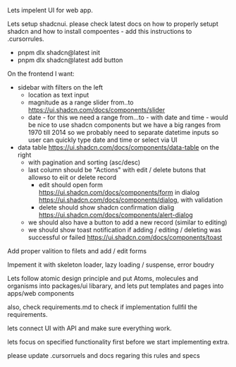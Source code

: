 Lets impelent UI for web app.

Lets setup shadcnui.
please check latest docs on how to properly setupt shadcn and how to install compoentes - add this instructions to .cursorrules.
- pnpm dlx shadcn@latest init
- pnpm dlx shadcn@latest add button

On the frontend I want:

- sidebar with filters on the left
  - location as text input
  - magnitude as a range slider from..to https://ui.shadcn.com/docs/components/slider
  - date - for this we need a range from...to - with date and time - would be nice to use shadcn components but we have a big ranges from 1970 till 2014 so we probably need to separate datetime inputs so user can quickly type date and time or select via UI
- data table https://ui.shadcn.com/docs/components/data-table on the right
  - with pagination and sorting (asc/desc)
  - last column should be "Actions" with edit / delete butons that allowso to eiit or delete record
    - edit should open form https://ui.shadcn.com/docs/components/form in dialog https://ui.shadcn.com/docs/components/dialog, with validation
    - delete should show shadcn confirmation dialig https://ui.shadcn.com/docs/components/alert-dialog
  - we should also have a button to add a new record (similar to editing)
  - we should show toast notification if adding / editing / deleting was successful or failed https://ui.shadcn.com/docs/components/toast

Add proper valition to filets and add / edit forms

Impement it with skeleton loader, lazy loading / suspense, error boudry

Lets follow atomic design principle and put Atoms, molecules and organisms into packages/ui libarary, and lets put templates and pages into apps/web components

also, check requirements.md to check if implementation fullfil the requirements.

lets connect UI with API and make sure everything work.

lets focus on specified functionality first before we start implementing extra.

please update .cursorruels and docs regaring this rules and specs
